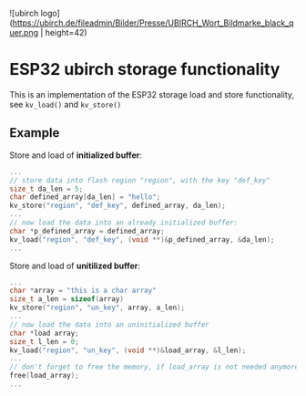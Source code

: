 ![ubirch logo](https://ubirch.de/fileadmin/Bilder/Presse/UBIRCH_Wort_Bildmarke_black_quer.png | height=42)

# ESP32 ubirch storage functionality

This is an implementation of the ESP32 storage load and store functionality,
see `kv_load()` and `kv_store()`

## Example

Store and load of **initialized buffer**:

```c
...
// store data into flash region "region", with the key "def_key"
size_t da_len = 5;
char defined_array[da_len] = "hello";
kv_store("region", "def_key", defined_array, da_len);
...
// now load the data into an already initialized buffer:
char *p_defined_array = defined_array;
kv_load("region", "def_key", (void **)&p_defined_array, &da_len);
...
```

Store and load of **unitilized buffer**:

```c
...
char *array = "this is a char array"
size_t a_len = sizeof(array)
kv_store("region", "un_key", array, a_len);
...
// now load the data into an uninitialized buffer
char *load array;
size_t l_len = 0;
kv_load("region", "un_key", (void **)&load_array, &l_len);
...
// don't forget to free the memory, if load_array is not needed anymore
free(load_array);
...
```
